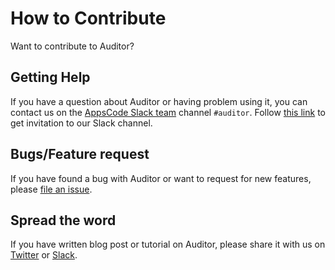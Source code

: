 # How to Contribute

Want to contribute to Auditor?

## Getting Help

If you have a question about Auditor or having problem using it, you can contact us on the [AppsCode Slack team](https://appscode.slack.com/messages/C8NCX6N23/details/) channel `#auditor`. Follow [this link](https://slack.appscode.com) to get invitation to our Slack channel.

## Bugs/Feature request

If you have found a bug with Auditor or want to request for new features, please [file an issue](https://github.com/kubeops/auditor/issues/new).

## Spread the word

If you have written blog post or tutorial on Auditor, please share it with us on [Twitter](https://twitter.com/kmodules) or [Slack](https://slack.appscode.com).
